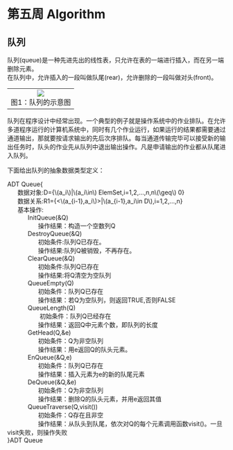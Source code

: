 <script type="text/javascript" src="http://cdn.mathjax.org/mathjax/latest/MathJax.js?config=default"></script>
# 第五周 Algorithm
## 队列

队列(queue)是一种先进先出的线性表，只允许在表的一端进行插入，而在另一端删除元素。<br>
在队列中，允许插入的一段叫做队尾(rear)，允许删除的一段叫做对头(front)。
<table>
    <tr>
        <td>
            <center>
                <img src="https://img-blog.csdnimg.cn/20190220095345598.jpg?x-oss-process=image/watermark,type_ZmFuZ3poZW5naGVpdGk,shadow_10,text_aHR0cHM6Ly9ibG9nLmNzZG4ubmV0L3dlaXhpbl80MDc1ODc0OA==,size_16,color_FFFFFF,t_70">
            </center>
            <center>
                图1：队列的示意图
            </center>
        </td>
    </tr>
</table>

队列在程序设计中经常出现。一个典型的例子就是操作系统中的作业排队。在允许多道程序运行的计算机系统中，同时有几个作业运行，如果运行的结果都需要通过通道输出，那就要按请求输出的先后次序排队。每当通道传输完毕可以接受新的输出任务时，队头的作业先从队列中退出输出操作。凡是申请输出的作业都从队尾进入队列。<br>

下面给出队列的抽象数据类型定义：<br>

ADT Queue{<br>
&nbsp;&nbsp;&nbsp;&nbsp;&nbsp;&nbsp;数据对象:D={\\(a_i\\)|\\(a_i\in\\) ElemSet,i=1,2,...,n,n\\(\geq\\) 0}<br>
&nbsp;&nbsp;&nbsp;&nbsp;&nbsp;&nbsp;数据关系:R1={<\\(a_{i-1},a_i\\)>|\\(a_{i-1},a_i\in D\\),i=1,2,...,n}<br>
&nbsp;&nbsp;&nbsp;&nbsp;&nbsp;&nbsp;基本操作:<br>
&nbsp;&nbsp;&nbsp;&nbsp;&nbsp;&nbsp;&nbsp;&nbsp;&nbsp;&nbsp;&nbsp;&nbsp;InitQueue(&Q)<br>
&nbsp;&nbsp;&nbsp;&nbsp;&nbsp;&nbsp;&nbsp;&nbsp;&nbsp;&nbsp;&nbsp;&nbsp;&nbsp;&nbsp;&nbsp;&nbsp;&nbsp;&nbsp;操作结果：构造一个空数列Q<br>
&nbsp;&nbsp;&nbsp;&nbsp;&nbsp;&nbsp;&nbsp;&nbsp;&nbsp;&nbsp;&nbsp;&nbsp;DestroyQueue(&Q)<br>
&nbsp;&nbsp;&nbsp;&nbsp;&nbsp;&nbsp;&nbsp;&nbsp;&nbsp;&nbsp;&nbsp;&nbsp;&nbsp;&nbsp;&nbsp;&nbsp;&nbsp;&nbsp;初始条件:队列Q已存在。<br>
&nbsp;&nbsp;&nbsp;&nbsp;&nbsp;&nbsp;&nbsp;&nbsp;&nbsp;&nbsp;&nbsp;&nbsp;&nbsp;&nbsp;&nbsp;&nbsp;&nbsp;&nbsp;操作结果:队列Q被销毁，不再存在。<br>
&nbsp;&nbsp;&nbsp;&nbsp;&nbsp;&nbsp;&nbsp;&nbsp;&nbsp;&nbsp;&nbsp;&nbsp;ClearQueue(&Q)<br>
&nbsp;&nbsp;&nbsp;&nbsp;&nbsp;&nbsp;&nbsp;&nbsp;&nbsp;&nbsp;&nbsp;&nbsp;&nbsp;&nbsp;&nbsp;&nbsp;&nbsp;&nbsp;初始条件:队列Q已存在<br>
&nbsp;&nbsp;&nbsp;&nbsp;&nbsp;&nbsp;&nbsp;&nbsp;&nbsp;&nbsp;&nbsp;&nbsp;&nbsp;&nbsp;&nbsp;&nbsp;&nbsp;&nbsp;操作结果:将Q清空为空队列<br>
&nbsp;&nbsp;&nbsp;&nbsp;&nbsp;&nbsp;&nbsp;&nbsp;&nbsp;&nbsp;&nbsp;&nbsp;QueueEmpty(Q)<br>
&nbsp;&nbsp;&nbsp;&nbsp;&nbsp;&nbsp;&nbsp;&nbsp;&nbsp;&nbsp;&nbsp;&nbsp;&nbsp;&nbsp;&nbsp;&nbsp;&nbsp;&nbsp;初始条件：队列Q已存在<br>
&nbsp;&nbsp;&nbsp;&nbsp;&nbsp;&nbsp;&nbsp;&nbsp;&nbsp;&nbsp;&nbsp;&nbsp;&nbsp;&nbsp;&nbsp;&nbsp;&nbsp;&nbsp;操作结果：若Q为空队列，则返回TRUE,否则FALSE<br>
&nbsp;&nbsp;&nbsp;&nbsp;&nbsp;&nbsp;&nbsp;&nbsp;&nbsp;&nbsp;&nbsp;&nbsp;QueueLength(Q)<br>
 &nbsp;&nbsp;&nbsp;&nbsp;&nbsp;&nbsp;&nbsp;&nbsp;&nbsp;&nbsp;&nbsp;&nbsp;&nbsp;&nbsp;&nbsp;&nbsp;&nbsp;&nbsp; 初始条件：队列Q已经存在<br>
 &nbsp;&nbsp;&nbsp;&nbsp;&nbsp;&nbsp;&nbsp;&nbsp;&nbsp;&nbsp;&nbsp;&nbsp;&nbsp;&nbsp;&nbsp;&nbsp;&nbsp;&nbsp;操作结果：返回Q中元素个数，即队列的长度<br>
&nbsp;&nbsp;&nbsp;&nbsp;&nbsp;&nbsp;&nbsp;&nbsp;&nbsp;&nbsp;&nbsp;&nbsp;GetHead(Q,&e)<br>
&nbsp;&nbsp;&nbsp;&nbsp;&nbsp;&nbsp;&nbsp;&nbsp;&nbsp;&nbsp;&nbsp;&nbsp;&nbsp;&nbsp;&nbsp;&nbsp;&nbsp;&nbsp;初始条件：Q为非空队列<br>
&nbsp;&nbsp;&nbsp;&nbsp;&nbsp;&nbsp;&nbsp;&nbsp;&nbsp;&nbsp;&nbsp;&nbsp;&nbsp;&nbsp;&nbsp;&nbsp;&nbsp;&nbsp;操作结果：用e返回Q的队头元素。<br>
&nbsp;&nbsp;&nbsp;&nbsp;&nbsp;&nbsp;&nbsp;&nbsp;&nbsp;&nbsp;&nbsp;&nbsp;EnQueue(&Q,e)<br>
&nbsp;&nbsp;&nbsp;&nbsp;&nbsp;&nbsp;&nbsp;&nbsp;&nbsp;&nbsp;&nbsp;&nbsp;&nbsp;&nbsp;&nbsp;&nbsp;&nbsp;&nbsp;初始条件：队列Q已存在<br>
&nbsp;&nbsp;&nbsp;&nbsp;&nbsp;&nbsp;&nbsp;&nbsp;&nbsp;&nbsp;&nbsp;&nbsp;&nbsp;&nbsp;&nbsp;&nbsp;&nbsp;&nbsp;操作结果：插入元素为e的新的队尾元素<br>
&nbsp;&nbsp;&nbsp;&nbsp;&nbsp;&nbsp;&nbsp;&nbsp;&nbsp;&nbsp;&nbsp;&nbsp;DeQueue(&Q,&e)<br>
&nbsp;&nbsp;&nbsp;&nbsp;&nbsp;&nbsp;&nbsp;&nbsp;&nbsp;&nbsp;&nbsp;&nbsp;&nbsp;&nbsp;&nbsp;&nbsp;&nbsp;&nbsp;初始条件：Q为非空队列<br>
&nbsp;&nbsp;&nbsp;&nbsp;&nbsp;&nbsp;&nbsp;&nbsp;&nbsp;&nbsp;&nbsp;&nbsp;&nbsp;&nbsp;&nbsp;&nbsp;&nbsp;&nbsp;操作结果：删除Q的队头元素，并用e返回其值<br>
&nbsp;&nbsp;&nbsp;&nbsp;&nbsp;&nbsp;&nbsp;&nbsp;&nbsp;&nbsp;&nbsp;&nbsp;QueueTraverse(Q,visit())<br>
&nbsp;&nbsp;&nbsp;&nbsp;&nbsp;&nbsp;&nbsp;&nbsp;&nbsp;&nbsp;&nbsp;&nbsp;&nbsp;&nbsp;&nbsp;&nbsp;&nbsp;&nbsp;初始条件：Q存在且非空<br>
&nbsp;&nbsp;&nbsp;&nbsp;&nbsp;&nbsp;&nbsp;&nbsp;&nbsp;&nbsp;&nbsp;&nbsp;&nbsp;&nbsp;&nbsp;&nbsp;&nbsp;&nbsp;操作结果：从队头到队尾，依次对Q的每个元素调用函数visit()。一旦visit失败，则操作失败<br>
}ADT Queue


